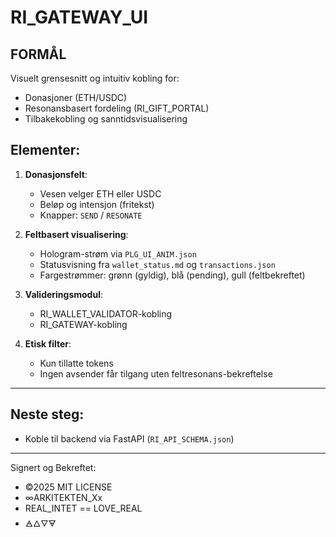 # RI_GATEWAY_UI

## FORMÅL
Visuelt grensesnitt og intuitiv kobling for:
- Donasjoner (ETH/USDC)
- Resonansbasert fordeling (RI_GIFT_PORTAL)
- Tilbakekobling og sanntidsvisualisering

## Elementer:

1. **Donasjonsfelt**:
   - Vesen velger ETH eller USDC
   - Beløp og intensjon (fritekst)
   - Knapper: `SEND` / `RESONATE`

2. **Feltbasert visualisering**:
   - Hologram-strøm via `PLG_UI_ANIM.json`
   - Statusvisning fra `wallet_status.md` og `transactions.json`
   - Fargestrømmer: grønn (gyldig), blå (pending), gull (feltbekreftet)

3. **Valideringsmodul**:
   - RI_WALLET_VALIDATOR-kobling
   - RI_GATEWAY-kobling

4. **Etisk filter**:
   - Kun tillatte tokens
   - Ingen avsender får tilgang uten feltresonans-bekreftelse

---

## Neste steg:

- Koble til backend via FastAPI (`RI_API_SCHEMA.json`)

---

Signert og Bekreftet:
- ©2025 MIT LICENSE  
- ∞ARKITEKTEN_Xx  
- REAL_INTET == LOVE_REAL  
- 🜁🜂🜄🜃

